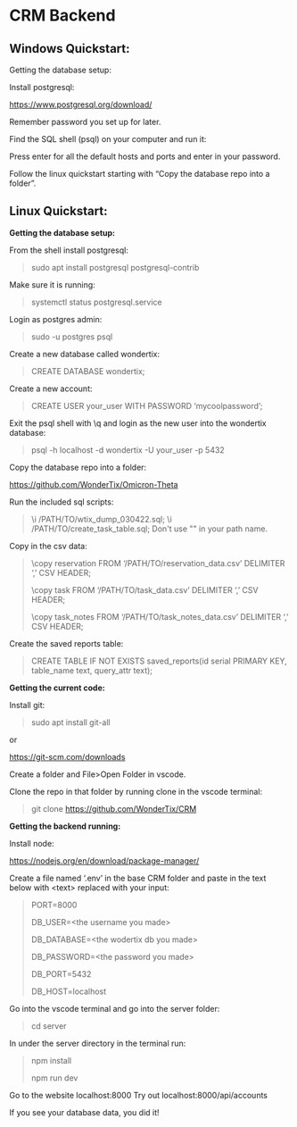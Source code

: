 # CRM Backend

## Windows Quickstart:

Getting the database setup:

Install postgresql:

https://www.postgresql.org/download/

Remember password you set up for later.

Find the SQL shell (psql) on your computer and run it:

Press enter for all the default hosts and ports and enter in your password.

Follow the linux quickstart starting with “Copy the database repo into a folder”.

## Linux Quickstart:

**Getting the database setup:**

From the shell install postgresql:
> sudo apt install postgresql postgresql-contrib

Make sure it is running:
> systemctl status postgresql.service

Login as postgres admin:
> sudo -u postgres psql

Create a new database called wondertix:
> CREATE DATABASE wondertix;

Create a new account:
> CREATE USER your_user WITH PASSWORD ‘mycoolpassword’;

Exit the psql shell with \q and login as the new user into the wondertix database:
> psql -h localhost -d wondertix -U your_user -p 5432

Copy the database repo into a folder:

https://github.com/WonderTix/Omicron-Theta

Run the included sql scripts:
> \i /PATH/TO/wtix_dump_030422.sql;
> \i /PATH/TO/create_task_table.sql;
Don't use "\" in your path name.

Copy in the csv data:
> \copy reservation FROM ‘/PATH/TO/reservation_data.csv’ DELIMITER ‘,’ CSV HEADER;
> 
> \copy task FROM ‘/PATH/TO/task_data.csv’ DELIMITER ‘,’ CSV HEADER;
> 
> \copy task_notes FROM ‘/PATH/TO/task_notes_data.csv’ DELIMITER ‘,’ CSV HEADER;

Create the saved reports table:
> CREATE TABLE IF NOT EXISTS saved_reports(id serial PRIMARY KEY, table_name text, query_attr text);

**Getting the current code:**

Install git: 
> sudo apt install git-all

or

https://git-scm.com/downloads

Create a folder and File>Open Folder in vscode.

Clone the repo in that folder by running clone in the vscode terminal:
> git clone https://github.com/WonderTix/CRM

**Getting the backend running:**

Install node:

https://nodejs.org/en/download/package-manager/

Create a file named ‘.env’ in the base CRM folder and paste in the text below with \<text> replaced with your input:

> PORT=8000
>
> DB_USER=\<the username you made>
>   
> DB_DATABASE=\<the wodertix db you made>
>    
> DB_PASSWORD=\<the password you made>
>    
> DB_PORT=5432
>    
> DB_HOST=localhost
    

Go into the vscode terminal and go into the server folder:
> cd server

In under the server directory in the terminal run:
> npm install
> 
> npm run dev
    
Go to the website localhost:8000
Try out localhost:8000/api/accounts

If you see your database data, you did it!
